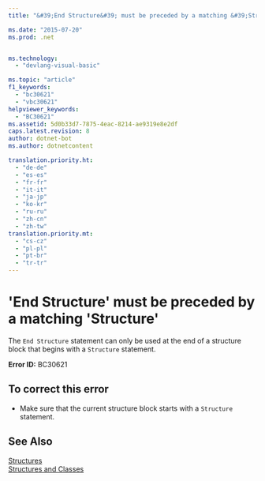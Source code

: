 ```yaml
---
title: "&#39;End Structure&#39; must be preceded by a matching &#39;Structure&#39; | Microsoft Docs"

ms.date: "2015-07-20"
ms.prod: .net


ms.technology: 
  - "devlang-visual-basic"

ms.topic: "article"
f1_keywords: 
  - "bc30621"
  - "vbc30621"
helpviewer_keywords: 
  - "BC30621"
ms.assetid: 5d0b33d7-7875-4eac-8214-ae9319e8e2df
caps.latest.revision: 8
author: dotnet-bot
ms.author: dotnetcontent

translation.priority.ht: 
  - "de-de"
  - "es-es"
  - "fr-fr"
  - "it-it"
  - "ja-jp"
  - "ko-kr"
  - "ru-ru"
  - "zh-cn"
  - "zh-tw"
translation.priority.mt: 
  - "cs-cz"
  - "pl-pl"
  - "pt-br"
  - "tr-tr"
---
```

# &#39;End Structure&#39; must be preceded by a matching &#39;Structure&#39;
The `End Structure` statement can only be used at the end of a structure block that begins with a `Structure` statement.  
  
 **Error ID:** BC30621  
  
## To correct this error  
  
-   Make sure that the current structure block starts with a `Structure` statement.  
  
## See Also  
 [Structures](../../visual-basic/programming-guide/language-features/data-types/structures.md)   
 [Structures and Classes](../../visual-basic/programming-guide/language-features/data-types/structures-and-classes.md)
